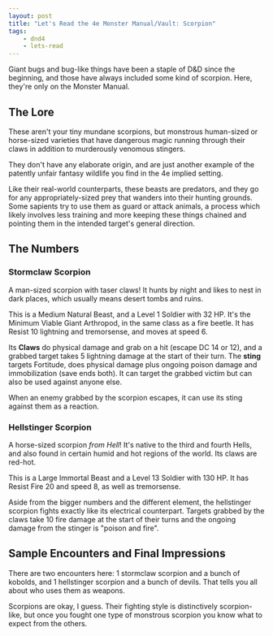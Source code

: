 ```yaml
---
layout: post
title: "Let's Read the 4e Monster Manual/Vault: Scorpion"
tags:
    - dnd4
    - lets-read
---
```


Giant bugs and bug-like things have been a staple of D&D since the beginning,
and those have always included some kind of scorpion. Here, they're only on the
Monster Manual.

## The Lore

These aren't your tiny mundane scorpions, but monstrous human-sized or
horse-sized varieties that have dangerous magic running through their claws in
addition to murderously venomous stingers.

They don't have any elaborate origin, and are just another example of the
patently unfair fantasy wildlife you find in the 4e implied setting.

Like their real-world counterparts, these beasts are predators, and they go for
any appropriately-sized prey that wanders into their hunting grounds. Some
sapients try to use them as guard or attack animals, a process which likely
involves less training and more keeping these things chained and pointing them
in the intended target's general direction.

## The Numbers

### Stormclaw Scorpion

A man-sized scorpion with taser claws! It hunts by night and likes to nest in
dark places, which usually means desert tombs and ruins.

This is a Medium Natural Beast, and a Level 1 Soldier with 32 HP. It's the
Minimum Viable Giant Arthropod, in the same class as a fire beetle. It has
Resist 10 lightning and tremorsense, and moves at speed 6.

Its **Claws** do physical damage and grab on a hit (escape DC 14 or 12), and a
grabbed target takes 5 lightning damage at the start of their turn. The
**sting** targets Fortitude, does physical damage plus ongoing poison damage and
immobilization (save ends both). It can target the grabbed victim but can also
be used against anyone else.

When an enemy grabbed by the scorpion escapes, it can use its sting against them
as a reaction.

### Hellstinger Scorpion

A horse-sized scorpion _from Hell_! It's native to the third and fourth Hells,
and also found in certain humid and hot regions of the world. Its claws are
red-hot.

This is a Large Immortal Beast and a Level 13 Soldier with 130 HP. It has Resist
Fire 20 and speed 8, as well as tremorsense.

Aside from the bigger numbers and the different element, the hellstinger
scorpion fights exactly like its electrical counterpart. Targets grabbed by the
claws take 10 fire damage at the start of their turns and the ongoing damage
from the stinger is "poison and fire".

## Sample Encounters and Final Impressions

There are two encounters here: 1 stormclaw scorpion and a bunch of kobolds, and
1 hellstinger scorpion and a bunch of devils. That tells you all about who uses
them as weapons.

Scorpions are okay, I guess. Their fighting style is distinctively
scorpion-like, but once you fought one type of monstrous scorpion you know what
to expect from the others.
